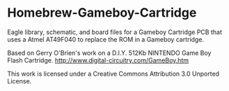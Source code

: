 Homebrew-Gameboy-Cartridge
==========================

Eagle library, schematic, and board files for a Gameboy Cartridge PCB that uses a Atmel AT49F040 to replace the ROM in a Gameboy cartridge.

Based on Gerry O'Brien's work on a D.I.Y. 512Kb NINTENDO Game Boy Flash Cartridge. 
http://www.digital-circuitry.com/GameBoy.htm

This work is licensed under a Creative Commons Attribution 3.0 Unported License.